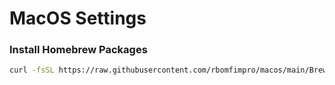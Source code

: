 # MacOS Settings


### Install Homebrew Packages
```sh
curl -fsSL https://raw.githubusercontent.com/rbomfimpro/macos/main/Brewfile | brew bundle --file=-
```


